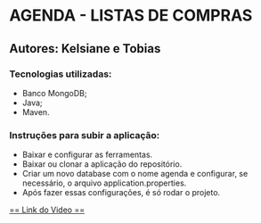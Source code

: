 # AGENDA - LISTAS DE COMPRAS
<h2> Autores: Kelsiane e Tobias </h2>

<h3> Tecnologias utilizadas: </h3>
<ul>
  <li> Banco MongoDB; </li>
  <li> Java; </li>
  <li> Maven. </li>
  
  </ul>

<h3> Instruções para subir a aplicação: </h3>
<ul>
    <li>
    Baixar e configurar as ferramentas.  </li>
  <li>
    Baixar ou clonar a aplicação do repositório.  </li>
   
 <li>  Criar um novo database com o nome agenda e configurar, se necessário, o arquivo application.properties.  </li>
  <li>  Após fazer essas configurações, é só rodar o projeto.  </li>
    </ul>
            <a href="https://www.dropbox.com/s/gzfq50wd996ybec/videoFinal_LP2_1080p.mp4?dl=0">  == Link do Video ==  </a>
   
